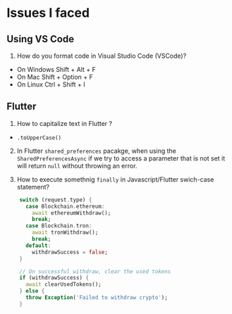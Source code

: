 # Issues I faced

## Using VS Code

1. How do you format code in Visual Studio Code (VSCode)?
  -  On Windows Shift + Alt + F
  - On Mac Shift + Option + F
  - On Linux Ctrl + Shift + I

## Flutter

1. How to capitalize text in Flutter ?
  - `.toUpperCase()`

2. In Flutter `shared_preferences` pacakge, when using the `SharedPreferencesAsync` if we try to access a parameter that is not set it will return `null` without throwing an error.

3. How to execute somethnig `finally` in Javascript/Flutter swich-case statement?

```dart
    switch (request.type) {
      case Blockchain.ethereum:
        await ethereumWithdraw();
        break;
      case Blockchain.tron:
        await tronWithdraw();
        break;
      default:
        withdrawSuccess = false;
    }

    // On successful withdraw, clear the used tokens
    if (withdrawSuccess) {
      await clearUsedTokens();
    } else {
      throw Exception('Failed to withdraw crypto');
    }
```
